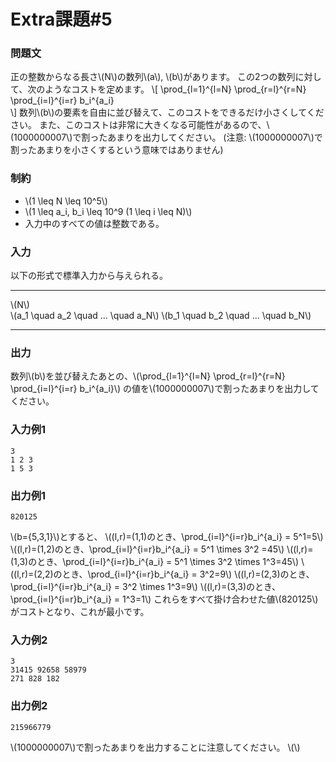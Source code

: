 # Extra課題#5

### 問題文
正の整数からなる長さ\\(N\\)の数列\\(a\\), \\(b\\)があります。
この2つの数列に対して、次のようなコストを定めます。
\\[
 \prod_{l=1}^{l=N} \prod_{r=l}^{r=N} \prod_{i=l}^{i=r} b_i^{a_i}  
\\]
数列\\(b\\)の要素を自由に並び替えて、このコストをできるだけ小さくしてください。
また、このコストは非常に大きくなる可能性があるので、\\(1000000007\\)で割ったあまりを出力してください。
(注意: \\(1000000007\\)で割ったあまりを小さくするという意味ではありません)


### 制約
- \\(1 \leq N \leq 10^5\\)
- \\(1 \leq a_i, b_i \leq 10^9 (1 \leq i \leq N)\\)
- 入力中のすべての値は整数である。

### 入力
以下の形式で標準入力から与えられる。

---

\\(N\\)  
\\(a_1 \quad a_2 \quad ... \quad a_N\\)
\\(b_1 \quad b_2 \quad ... \quad b_N\\)

---


### 出力
数列\\(b\\)を並び替えたあとの、\\(\prod_{l=1}^{l=N} \prod_{r=l}^{r=N} \prod_{i=l}^{i=r} b_i^{a_i}\\) の値を\\(1000000007\\)で割ったあまりを出力してください。

### 入力例1
```
3
1 2 3
1 5 3
```

### 出力例1
```
820125
```

\\(b=\{5,3,1\}\\)とすると、
\\((l,r)=(1,1)のとき、\prod_{i=l}^{i=r}b_i^{a_i} = 5^1=5\\)
\\((l,r)=(1,2)のとき、\prod_{i=l}^{i=r}b_i^{a_i} = 5^1 \times 3^2 =45\\)
\\((l,r)=(1,3)のとき、\prod_{i=l}^{i=r}b_i^{a_i} = 5^1 \times 3^2 \times 1^3=45\\)
\\((l,r)=(2,2)のとき、\prod_{i=l}^{i=r}b_i^{a_i} = 3^2=9\\)
\\((l,r)=(2,3)のとき、\prod_{i=l}^{i=r}b_i^{a_i} = 3^2 \times 1^3=9\\)
\\((l,r)=(3,3)のとき、\prod_{i=l}^{i=r}b_i^{a_i} = 1^3=1\\)
これらをすべて掛け合わせた値\\(820125\\)がコストとなり、これが最小です。
### 入力例2
```
3
31415 92658 58979
271 828 182
```
### 出力例2
```
215966779
```

\\(1000000007\\)で割ったあまりを出力することに注意してください。
\\(\\)